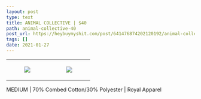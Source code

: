 ```yaml
---
layout: post
type: text
title: ANIMAL COLLECTIVE | $40
path: animal-collective-40
post_url: https://heybuymyshit.com/post/641476874202120192/animal-collective-40
tags: []
date: 2021-01-27
---
```




<table style="width:100%;"><tr><td style="vertical-align:top;">
      <figure class="tmblr-full" data-orig-height="2048" data-orig-width="1365" data-orig-src="https://concertshirts.netlify.app/shirts/0125/0125-01.jpg"><img src="https://64.media.tumblr.com/836e701189eacfe768feb1e3f191d8c5/19c688068dc51c3e-ee/s540x810/c5a397b40dee3021fa61138e853f74c838260181.jpg" data-orig-height="2048" data-orig-width="1365" data-orig-src="https://concertshirts.netlify.app/shirts/0125/0125-01.jpg"/></figure></td>
    <td style="vertical-align:top;">
      <figure class="tmblr-full" data-orig-height="2048" data-orig-width="1365" data-orig-src="https://concertshirts.netlify.app/shirts/0125/0125-02.jpg"><img src="https://64.media.tumblr.com/01d92c9757327b840373d97548a9a3c8/19c688068dc51c3e-35/s540x810/d84a4942df6bb611a263f5c45a25e79d385399cd.jpg" data-orig-height="2048" data-orig-width="1365" data-orig-src="https://concertshirts.netlify.app/shirts/0125/0125-02.jpg"/></figure></td>
  </tr></table><p>
  MEDIUM | 70% Combed Cotton/30% Polyester | Royal Apparel
</p>
